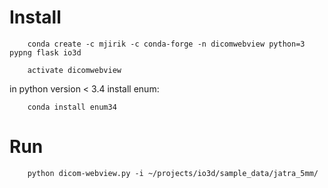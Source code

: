 

# Install

        conda create -c mjirik -c conda-forge -n dicomwebview python=3 pypng flask io3d
        
        activate dicomwebview

in python version < 3.4  install enum:

        conda install enum34

# Run

        python dicom-webview.py -i ~/projects/io3d/sample_data/jatra_5mm/
